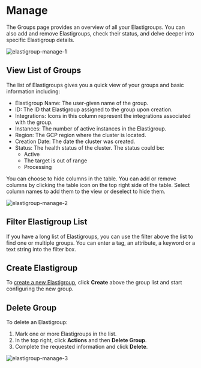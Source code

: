 # Manage

The Groups page provides an overview of all your Elastigroups. You can also add and remove Elastigroups, check their status, and delve deeper into specific Elastigroup details. 

![elastigroup-manage-1](https://github.com/spotinst/help/assets/106514736/29ba7a86-37bb-4c61-8434-b492295b6115)

## View List of Groups 

The list of Elastigroups gives you a quick view of your groups and basic information including: 

* Elastigroup Name: The user-given name of the group. 
* ID: The ID that Elastigroup assigned to the group upon creation. 
* Integrations: Icons in this column represent the integrations associated with the group. 
* Instances: The number of active instances in the Elastigroup. 
* Region: The GCP region where the cluster is located. 
* Creation Date: The date the cluster was created. 
* Status: The health status of the cluster. The status could be: 
  - Active 
  - The target is out of range 
  - Processing 

You can choose to hide columns in the table. You can add or remove columns by clicking the table icon on the top right side of the table. Select column names to add them to the view or deselect to hide them.  

![elastigroup-manage-2](https://github.com/spotinst/help/assets/106514736/093e5ee8-7381-4665-adc5-f68e700af2d0)

## Filter Elastigroup List 

If you have a long list of Elastigroups, you can use the filter above the list to find one or multiple groups. You can enter a tag, an attribute, a keyword or a text string into the filter box. 

## Create Elastigroup 

To [create a new Elastigroup](elastigroup/getting-started/create-an-elastigroup-for-gcp), click **Create** above the group list and start configuring the new group. 

## Delete Group 

To delete an Elastigroup: 

1. Mark one or more Elastigroups in the list. 
2. In the top right, click **Actions** and then **Delete Group**. 
3. Complete the requested information and click **Delete**. 

![elastigroup-manage-3](https://github.com/spotinst/help/assets/106514736/fb1f9980-aa5a-4099-9848-2c5fac66b833)

